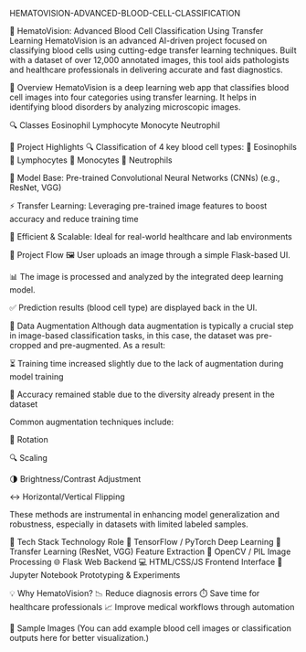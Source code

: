 HEMATOVISION-ADVANCED-BLOOD-CELL-CLASSIFICATION

🧬 HematoVision: Advanced Blood Cell Classification Using Transfer Learning HematoVision is an advanced AI-driven project focused on classifying blood cells using cutting-edge transfer learning techniques. Built with a dataset of over 12,000 annotated images, this tool aids pathologists and healthcare professionals in delivering accurate and fast diagnostics.

🧠 Overview HematoVision is a deep learning web app that classifies blood cell images into four categories using transfer learning. It helps in identifying blood disorders by analyzing microscopic images.

🔍 Classes Eosinophil Lymphocyte Monocyte Neutrophil

📌 Project Highlights 🔍 Classification of 4 key blood cell types: 🧪 Eosinophils 🧫 Lymphocytes 🧬 Monocytes 🧠 Neutrophils

🤖 Model Base: Pre-trained Convolutional Neural Networks (CNNs) (e.g., ResNet, VGG)

⚡ Transfer Learning: Leveraging pre-trained image features to boost accuracy and reduce training time

🧠 Efficient & Scalable: Ideal for real-world healthcare and lab environments

🧭 Project Flow 🖼️ User uploads an image through a simple Flask-based UI.

📊 The image is processed and analyzed by the integrated deep learning model.

✅ Prediction results (blood cell type) are displayed back in the UI.

🧪 Data Augmentation Although data augmentation is typically a crucial step in image-based classification tasks, in this case, the dataset was pre-cropped and pre-augmented. As a result:

⏳ Training time increased slightly due to the lack of augmentation during model training

🎯 Accuracy remained stable due to the diversity already present in the dataset

Common augmentation techniques include:

🔄 Rotation

🔍 Scaling

🌗 Brightness/Contrast Adjustment

↔️ Horizontal/Vertical Flipping

These methods are instrumental in enhancing model generalization and robustness, especially in datasets with limited labeled samples.

🚀 Tech Stack Technology Role 🧠 TensorFlow / PyTorch Deep Learning 🔄 Transfer Learning (ResNet, VGG) Feature Extraction 🧪 OpenCV / PIL Image Processing 🌐 Flask Web Backend 💻 HTML/CSS/JS Frontend Interface 🧾 Jupyter Notebook Prototyping & Experiments

💡 Why HematoVision? 📉 Reduce diagnosis errors ⏱️ Save time for healthcare professionals 📈 Improve medical workflows through automation

📸 Sample Images (You can add example blood cell images or classification outputs here for better visualization.)
